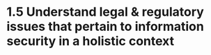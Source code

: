 # 1.5 Understand legal & regulatory issues that pertain to information security in a holistic context

